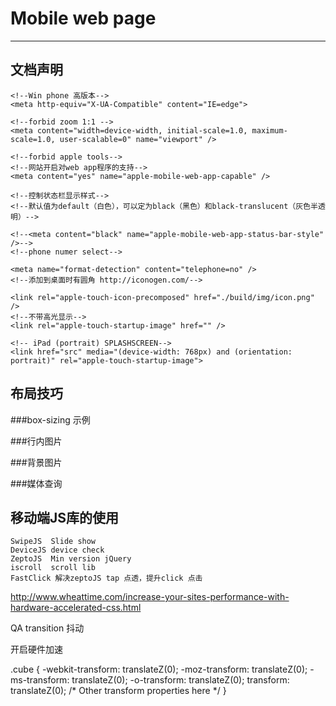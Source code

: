 Mobile web page  
================= 
---------
## 文档声明
    <!--Win phone 高版本-->
	<meta http-equiv="X-UA-Compatible" content="IE=edge">
    
	<!--forbid zoom 1:1 -->
	<meta content="width=device-width, initial-scale=1.0, maximum-scale=1.0, user-scalable=0" name="viewport" />
	
    <!--forbid apple tools-->
	<!--网站开启对web app程序的支持-->
	<meta content="yes" name="apple-mobile-web-app-capable" />
	
    <!--控制状态栏显示样式-->
	<!--默认值为default（白色），可以定为black（黑色）和black-translucent（灰色半透明）-->
	
    <!--<meta content="black" name="apple-mobile-web-app-status-bar-style" />-->
	<!--phone numer select-->
	
    <meta name="format-detection" content="telephone=no" />
    <!--添加到桌面时有圆角 http://iconogen.com/-->
	
    <link rel="apple-touch-icon-precomposed" href="./build/img/icon.png" />
	<!--不带高光显示-->
	<link rel="apple-touch-startup-image" href="" />
	
    <!-- iPad (portrait) SPLASHSCREEN-->
	<link href="src" media="(device-width: 768px) and (orientation: portrait)" rel="apple-touch-startup-image">
   

## 布局技巧

 ###box-sizing 示例

 ###行内图片
 
 ###背景图片

 ###媒体查询


## 移动端JS库的使用
    SwipeJS  Slide show
    DeviceJS device check
    ZeptoJS  Min version jQuery
    iscroll  scroll lib
    FastClick 解决zeptoJS tap 点透，提升click 点击



http://www.wheattime.com/increase-your-sites-performance-with-hardware-accelerated-css.html

QA transition 抖动

开启硬件加速

.cube {
   -webkit-transform: translateZ(0);
   -moz-transform: translateZ(0);
   -ms-transform: translateZ(0);
   -o-transform: translateZ(0);
   transform: translateZ(0);
   /* Other transform properties here */
}


